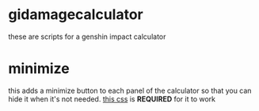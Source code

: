 # gidamagecalculator
these are scripts for a genshin impact calculator

# minimize
this adds a minimize button to each panel of the calculator so that you can hide it when it's not needed. [this css](https://github.com/Level004/inject-js-css/blob/main/CSS/reddit/gidmgcalculator.css) is <b>REQUIRED</b> for it to work


